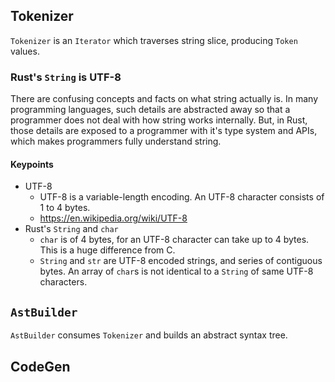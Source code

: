 ## Tokenizer

`Tokenizer` is an `Iterator` which traverses string slice, producing `Token` values.

### Rust's `String` is UTF-8

There are confusing concepts and facts on what string actually is.
In many programming languages, such details are abstracted away so that a programmer does not deal with how string works internally.
But, in Rust, those details are exposed to a programmer with it's type system and APIs, which makes programmers fully understand string.

#### Keypoints

* UTF-8
  * UTF-8 is a variable-length encoding. An UTF-8 character consists of 1 to 4 bytes.
  * https://en.wikipedia.org/wiki/UTF-8
* Rust's `String` and `char`
  * `char` is of 4 bytes, for an UTF-8 character can take up to 4 bytes. This is a huge difference from C.
  * `String` and `str` are UTF-8 encoded strings, and series of contiguous bytes. An array of `char`s is not identical to a `String` of same UTF-8 characters.

## `AstBuilder`

`AstBuilder` consumes `Tokenizer` and builds an abstract syntax tree.

## CodeGen


